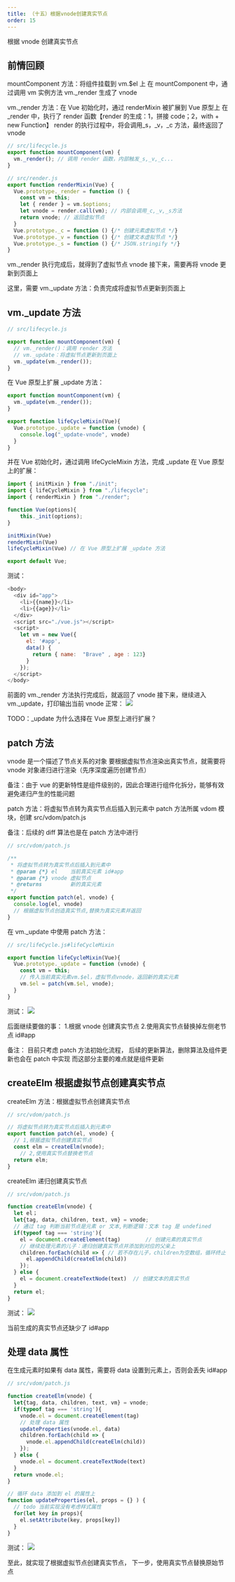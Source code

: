 ```yaml
---
title: （十五）根据vnode创建真实节点
order: 15
---
```


根据 vnode 创建真实节点

<!-- more -->

## 前情回顾

mountComponent 方法：将组件挂载到 vm.$el 上
在 mountComponent 中，通过调用 vm 实例方法 vm.\_render 生成了 vnode

vm.\_render 方法：在 Vue 初始化时，通过 renderMixin 被扩展到 Vue 原型上
在 \_render 中，执行了 render 函数【render 的生成：1，拼接 code；2，with + new Function】
render 的执行过程中，将会调用\_s，\_v，\_c 方法，最终返回了 vnode

```js
// src/lifecycle.js
export function mountComponent(vm) {
  vm._render();	// 调用 render 函数，内部触发_s,_v,_c...
}

// src/render.js
export function renderMixin(Vue) {
  Vue.prototype._render = function () {
    const vm = this;
    let { render } = vm.$options;
    let vnode = render.call(vm); // 内部会调用_c,_v,_s方法
    return vnode; // 返回虚拟节点
  }
  Vue.prototype._c = function () {/* 创建元素虚拟节点 */}
  Vue.prototype._v = function () {/* 创建文本虚拟节点 */}
  Vue.prototype._s = function () {/* JSON.stringify */}
}
```

vm.\_render 执行完成后，就得到了虚拟节点 vnode
接下来，需要再将 vnode 更新到页面上

这里，需要 vm.\_update 方法：负责完成将虚拟节点更新到页面上

## vm.\_update 方法

```js
// src/lifecycle.js

export function mountComponent(vm) {
  // vm._render()：调用 render 方法
  // vm._update：将虚拟节点更新到页面上
  vm._update(vm._render());
}
```

在 Vue 原型上扩展 \_update 方法：

```js
export function mountComponent(vm) {
  vm._update(vm._render());
}

export function lifeCycleMixin(Vue){
  Vue.prototype._update = function (vnode) {
    console.log("_update-vnode", vnode)
  }
}
```

并在 Vue 初始化时，通过调用 lifeCycleMixin 方法，完成 \_update 在 Vue 原型上的扩展：

```js
import { initMixin } from "./init";
import { lifeCycleMixin } from "./lifecycle";
import { renderMixin } from "./render";

function Vue(options){
    this._init(options);
}

initMixin(Vue)
renderMixin(Vue)
lifeCycleMixin(Vue)	// 在 Vue 原型上扩展 _update 方法

export default Vue;
```

测试：

```js
<body>
  <div id="app">
    <li>{{name}}</li>
    <li>{{age}}</li>
  </div>
  <script src="./vue.js"></script>
  <script>
    let vm = new Vue({
      el: '#app',
      data() {
        return { name:  "Brave" , age : 123}
      }
    });
  </script>
</body>
```

前面的 vm.\_render 方法执行完成后，就返回了 vnode
接下来，继续进入 vm.\_update，打印输出当前 vnode 正常：
![](/images/手写vue2源码/（十五）根据vnode创建真实节点/打印输出1.png)

TODO：\_update 为什么选择在 Vue 原型上进行扩展？

## patch 方法

vnode 是一个描述了节点关系的对象
要根据虚拟节点渲染出真实节点，就需要将 vnode 对象递归进行渲染（先序深度遍历创建节点）

备注：由于 vue 的更新特性是组件级别的，因此合理进行组件化拆分，能够有效避免递归产生的性能问题

patch 方法：将虚拟节点转为真实节点后插入到元素中
patch 方法所属 vdom 模块，创建 src/vdom/patch.js

备注：后续的 diff 算法也是在 patch 方法中进行

```js
// src/vdom/patch.js

/**
 * 将虚拟节点转为真实节点后插入到元素中
 * @param {*} el    当前真实元素 id#app
 * @param {*} vnode 虚拟节点
 * @returns         新的真实元素
 */
export function patch(el, vnode) {
  console.log(el, vnode)
  // 根据虚拟节点创造真实节点,替换为真实元素并返回
}
```

在 vm.\_update 中使用 patch 方法：

```js
// src/lifeCycle.js#lifeCycleMixin

export function lifeCycleMixin(Vue){
  Vue.prototype._update = function (vnode) {
    const vm = this;
    // 传入当前真实元素vm.$el，虚拟节点vnode，返回新的真实元素
    vm.$el = patch(vm.$el, vnode);
  }
}
```

测试：
![](/images/手写vue2源码/（十五）根据vnode创建真实节点/打印输出2.png)

后面继续要做的事： 1.根据 vnode 创建真实节点 2.使用真实节点替换掉左侧老节点 id#app

备注：
目前只考虑 patch 方法初始化流程，
后续的更新算法，删除算法及组件更新也会在 patch 中实现
而这部分主要的难点就是组件更新

## createElm 根据虚拟节点创建真实节点

createElm 方法：根据虚拟节点创建真实节点

```js
// src/vdom/patch.js

// 将虚拟节点转为真实节点后插入到元素中
export function patch(el, vnode) {
  // 1,根据虚拟节点创建真实节点
  const elm = createElm(vnode);
	// 2,使用真实节点替换老节点
  return elm;
}
```

createElm 递归创建真实节点

```js
// src/vdom/patch.js

function createElm(vnode) {
  let el；
  let{tag, data, children, text, vm} = vnode;
  // 通过 tag 判断当前节点是元素 or 文本,判断逻辑：文本 tag 是 undefined
  if(typeof tag === 'string'){
    el = document.createElement(tag) 		// 创建元素的真实节点
    // 继续处理元素的儿子：递归创建真实节点并添加到对应的父亲上
    children.forEach(child => { // 若不存在儿子，children为空数组，循环终止
      el.appendChild(createElm(child))
    });
  } else {
    el = document.createTextNode(text)  // 创建文本的真实节点
  }
  return el;
}
```

测试：
![](/images/手写vue2源码/（十五）根据vnode创建真实节点/打印输出3.png)

当前生成的真实节点还缺少了 id#app

## 处理 data 属性

在生成元素时如果有 data 属性，需要将 data 设置到元素上，否则会丢失 id#app

```js
// src/vdom/patch.js

function createElm(vnode) {
  let{tag, data, children, text, vm} = vnode;
  if(typeof tag === 'string'){
    vnode.el = document.createElement(tag)
    // 处理 data 属性
    updateProperties(vnode.el, data)
    children.forEach(child => {
      vnode.el.appendChild(createElm(child))
    });
  } else {
    vnode.el = document.createTextNode(text)
  }
  return vnode.el;
}

// 循环 data 添加到 el 的属性上
function updateProperties(el, props = {} ) {
  // todo 当前实现没有考虑样式属性
  for(let key in props){
    el.setAttribute(key, props[key])
  }
}
```

测试：
![](/images/手写vue2源码/（十五）根据vnode创建真实节点/打印输出4.png)

至此，就实现了根据虚拟节点创建真实节点，
下一步，使用真实节点替换原始节点
